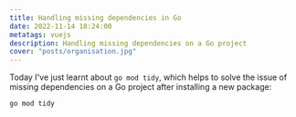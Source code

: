 ```yaml
---
title: Handling missing dependencies in Go
date: 2022-11-14 18:24:00
metatags: vuejs
description: Handling missing dependencies on a Go project
cover: "posts/organisation.jpg"
---
```


Today I've just learnt about `go mod tidy`, which helps to solve the issue of missing dependencies on a Go project after installing a new package:

```
go mod tidy
```
